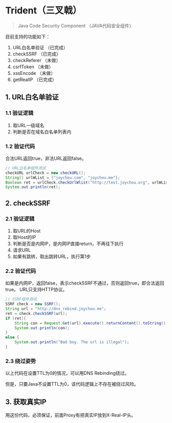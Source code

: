 # Trident（三叉戟）

> Java Code Security Component （JAVA代码安全组件）

目前支持的功能如下：

1. URL白名单验证 （已完成）
2. checkSSRF （已完成）
3. checkReferer （未做）
4. csrfToken （未做）
5. xssEncode （未做）
6. getRealIP （已完成）

## 1. URL白名单验证

### 1.1 验证逻辑

1. 取URL一级域名
2. 判断是否在域名白名单列表内

### 1.2 验证代码

合法URL返回true，非法URL返回false。

```java
// URL白名单组件测试
checkURL urlCheck = new checkURL();
String[] urlWList = {"joychou.com", "joychou.me"};
Boolean ret = urlCheck.checkUrlWlist("http://test.joychou.org", urlWList);
System.out.println(ret);

```

## 2. checkSSRF


### 2.1 验证逻辑

1. 取URL的Host
2. 取Host的IP
3. 判断是否是内网IP，是内网IP直接return，不再往下执行
4. 请求URL
5. 如果有跳转，取出跳转URL，执行第1步

### 2.2 验证代码

如果是内网IP，返回false，表示checkSSRF不通过，否则返回true，即合法返回true。
URL只支持HTTP协议。

```java
// SSRF组件测试
SSRF check = new SSRF();
String url = "http://dns_rebind.joychou.me";
ret = check.checkSSRF(url);
if (ret){
    String con = Request.Get(url).execute().returnContent().toString();
    System.out.println(con);
}
else {
    System.out.println("Bad boy. The url is illegal");
}
```

### 2.3 绕过姿势


以上代码在设置TTL为0的情况，可以用DNS Rebinding绕过。

但是，只要Java不设置TTL为0，该代码逻辑上不存在被绕过风险。

## 3. 获取真实IP


用这份代码，必须保证，前面Proxy有把真实IP放到X-Real-IP头。

